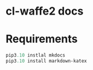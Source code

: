 
# cl-waffe2 docs

# Requirements

```lisp
pip3.10 instlal mkdocs
pip3.10 install markdown-katex
```